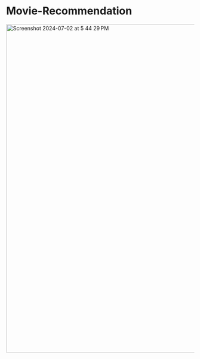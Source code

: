 # Movie-Recommendation

<img width="881" alt="Screenshot 2024-07-02 at 5 44 29 PM" src="https://github.com/Kaydenletk/Movie-Recommendation/assets/111254859/160b099a-5622-445d-b070-af3bb21c7c97">
